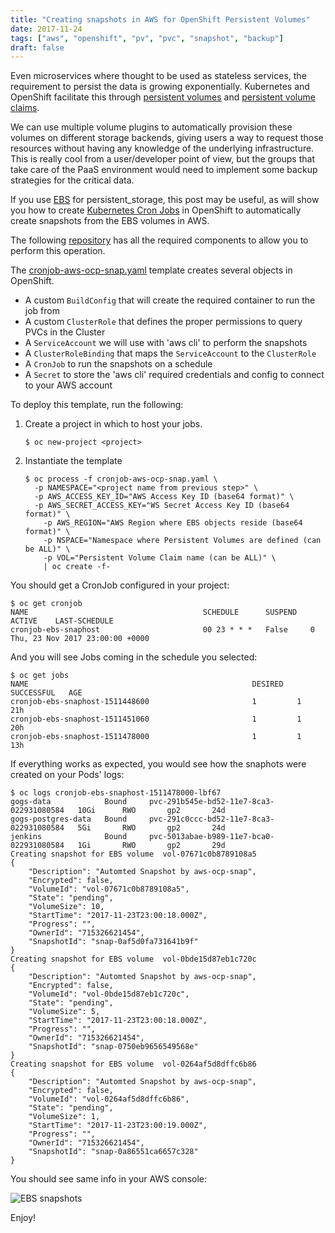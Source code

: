 ```yaml
---
title: "Creating snapshots in AWS for OpenShift Persistent Volumes"
date: 2017-11-24
tags: ["aws", "openshift", "pv", "pvc", "snapshot", "backup"]
draft: false
---
```

Even microservices where thought to be used as stateless services, the requirement to persist the data is growing exponentially. Kubernetes and OpenShift facilitate this through [persistent volumes](https://docs.openshift.com/container-platform/latest/architecture/additional_concepts/storage.html#persistent-volumes) and [persistent volume claims](https://docs.openshift.com/container-platform/latest/architecture/additional_concepts/storage.html#persistent-volume-claims).

We can use multiple volume plugins to automatically provision these volumes on different storage backends, giving users a way to request those resources without having any knowledge of the underlying infrastructure. This is really cool from a user/developer point of view, but the groups that take care of the PaaS environment would need to implement some backup strategies for the critical data.

If you use [EBS](https://docs.openshift.com/container-platform/latest/install_config/persistent_storage/persistent_storage_aws.html#install-config-persistent-storage-persistent-storage-aws) for persistent_storage, this post may be useful, as will show you how to create [Kubernetes Cron Jobs](https://docs.openshift.com/container-platform/latest/dev_guide/cron_jobs.html) in OpenShift to automatically create snapshots from the EBS volumes in AWS.

The following [repository](https://docs.openshift.com/container-platform/latest/dev_guide/cron_jobs.html) has all the required components to allow you to perform this operation.

The [cronjob-aws-ocp-snap.yaml](https://github.com/makentenza/aws-ocp-snap/blob/master/template/aws-ocp-snap.yaml) template creates several objects in OpenShift.

* A custom `BuildConfig` that will create the required container to run the job from
* A custom `ClusterRole` that defines the proper permissions to query PVCs in the Cluster
* A `ServiceAccount` we will use with 'aws cli' to perform the snapshots
* A `ClusterRoleBinding` that maps the `ServiceAccount` to the `ClusterRole`
* A `CronJob` to run the snapshots on a schedule
* A `Secret` to store the 'aws cli' required credentials and config to connect to your AWS account

To deploy this template, run the following:

1. Create a project in which to host your jobs.

	```shell
	$ oc new-project <project>
	```

2. Instantiate the template

	```shell
	$ oc process -f cronjob-aws-ocp-snap.yaml \
	  -p NAMESPACE="<project name from previous step>" \
	  -p AWS_ACCESS_KEY_ID="AWS Access Key ID (base64 format)" \
	  -p AWS_SECRET_ACCESS_KEY="WS Secret Access Key ID (base64 format)" \
		-p AWS_REGION="AWS Region where EBS objects reside (base64 format)" \
		-p NSPACE="Namespace where Persistent Volumes are defined (can be ALL)" \
		-p VOL="Persistent Volume Claim name (can be ALL)" \
		| oc create -f-
	```

You should get a CronJob configured in your project:

  ```shell
  $ oc get cronjob
  NAME                                       SCHEDULE      SUSPEND   ACTIVE    LAST-SCHEDULE
  cronjob-ebs-snaphost                       00 23 * * *   False     0         Thu, 23 Nov 2017 23:00:00 +0000

  ```
And you will see Jobs coming in the schedule you selected:

  ```shell
  $ oc get jobs
  NAME                                                  DESIRED   SUCCESSFUL   AGE
  cronjob-ebs-snaphost-1511448600                       1         1            21h
  cronjob-ebs-snaphost-1511451060                       1         1            20h
  cronjob-ebs-snaphost-1511478000                       1         1            13h
  ```

If everything works as expected, you would see how the snaphots were created on your Pods' logs:

  ```shell
  $ oc logs cronjob-ebs-snaphost-1511478000-lbf67
  gogs-data            Bound     pvc-291b545e-bd52-11e7-8ca3-022931080584   10Gi      RWO       gp2       24d
  gogs-postgres-data   Bound     pvc-291c0ccc-bd52-11e7-8ca3-022931080584   5Gi       RWO       gp2       24d
  jenkins              Bound     pvc-5013abae-b989-11e7-bca0-022931080584   1Gi       RWO       gp2       29d
  Creating snapshot for EBS volume  vol-07671c0b8789108a5
  {
      "Description": "Automted Snapshot by aws-ocp-snap",
      "Encrypted": false,
      "VolumeId": "vol-07671c0b8789108a5",
      "State": "pending",
      "VolumeSize": 10,
      "StartTime": "2017-11-23T23:00:18.000Z",
      "Progress": "",
      "OwnerId": "715326621454",
      "SnapshotId": "snap-0af5d0fa731641b9f"
  }
  Creating snapshot for EBS volume  vol-0bde15d87eb1c720c
  {
      "Description": "Automted Snapshot by aws-ocp-snap",
      "Encrypted": false,
      "VolumeId": "vol-0bde15d87eb1c720c",
      "State": "pending",
      "VolumeSize": 5,
      "StartTime": "2017-11-23T23:00:18.000Z",
      "Progress": "",
      "OwnerId": "715326621454",
      "SnapshotId": "snap-0750eb9656549568e"
  }
  Creating snapshot for EBS volume  vol-0264af5d8dffc6b86
  {
      "Description": "Automted Snapshot by aws-ocp-snap",
      "Encrypted": false,
      "VolumeId": "vol-0264af5d8dffc6b86",
      "State": "pending",
      "VolumeSize": 1,
      "StartTime": "2017-11-23T23:00:19.000Z",
      "Progress": "",
      "OwnerId": "715326621454",
      "SnapshotId": "snap-0a86551ca6657c328"
  }
  ```

You should see same info in your AWS console:

![EBS snapshots](/post/img/aws-snap-01.png "EBS snapshots")

Enjoy!
